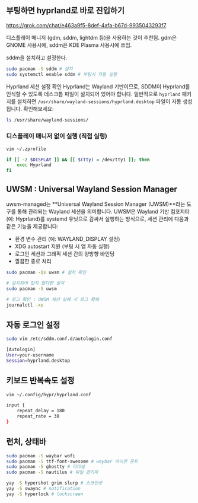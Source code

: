 ## 부팅하면 hyprland로 바로 진입하기

https://grok.com/chat/e463a9f5-8def-4afa-b67d-9935043293f7

디스플레이 매니저 (gdm, sddm, lightdm 등)을 사용하는 것이 추천됨. gdm은 GNOME 사용시에, sddm은 KDE Plasma 사용시에 쓰임.

sddm을 설치하고 설정한다.

```sh
sudo pacman -S sddm # 설치
sudo systemctl enable sddm # 부팅시 자동 실행
```

Hyprland 세션 설정 확인 Hyprland는 Wayland 기반이므로, SDDM이 Hyprland를 인식할 수 있도록 데스크톱 파일이 설치되어 있어야 합니다. 일반적으로 `hyprland` 패키지를 설치하면 `/usr/share/wayland-sessions/hyprland.desktop` 파일이 자동 생성됩니다. 확인해보세요:

```sh
ls /usr/share/wayland-sessions/
```

### 디스플레이 매니저 없이 실행 (직접 실행)

```sh
vim ~/.zprofile

if [[ -z $DISPLAY ]] && [[ $(tty) = /dev/tty1 ]]; then
    exec Hyprland
fi
```

## UWSM : Universal Wayland Session Manager

uwsm-managed는 **Universal Wayland Session Manager (UWSM)**라는 도구를 통해 관리되는 Wayland 세션을 의미합니다. UWSM은 Wayland 기반 컴포지터(예: Hyprland)를 systemd 유닛으로 감싸서 실행하는 방식으로, 세션 관리에 다음과 같은 기능을 제공합니다:

* 환경 변수 관리 (예: WAYLAND_DISPLAY 설정)
* XDG autostart 지원 (부팅 시 앱 자동 실행)
* 로그인 세션과 그래픽 세션 간의 양방향 바인딩
* 깔끔한 종료 처리

```sh
sudo pacman -Qs uwsm # 설치 확인

# 설치되어 있지 않다면 설치
sudo pacman -S uwsm

# 로그 확인 : UWSM 세션 실패 시 로그 확패
journalctl -xe
```


## 자동 로그인 설정

```sh
sudo vim /etc/sddm.conf.d/autologin.conf

[Autologin]
User=your-username
Session=hyprland.desktop
```

## 키보드 반복속도 설정

```sh
vim ~/.config/hypr/hyprland.conf

input {
    repeat_delay = 180
    repeat_rate = 30
}
```

## 런처, 상태바

```sh
sudo pacman -S waybar wofi
sudo pacman -S ttf-font-awesome # waybar 아이콘 폰트
sudo pacman -S ghostty # 터미널
sudo pacman -S nautilus # 파일 관리자

yay -S hypershot grim slurp # 스크린샷
yay -S swaync # notification
yay -S hyperlock # lockscreen
```
